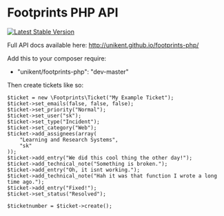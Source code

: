Footprints PHP API
==============

[![Latest Stable Version](https://poser.pugx.org/unikent/footprints-php/v/stable.png)](https://packagist.org/packages/unikent/footprints-php)

Full API docs available here: http://unikent.github.io/footprints-php/

Add this to your composer require:
 * "unikent/footprints-php": "dev-master"

Then create tickets like so:
```
$ticket = new \Footprints\Ticket("My Example Ticket");
$ticket->set_emails(false, false, false);
$ticket->set_priority("Normal");
$ticket->set_user("sk");
$ticket->set_type("Incident");
$ticket->set_category("Web");
$ticket->add_assignees(array(
    "Learning and Research Systems",
    "sk"
));
$ticket->add_entry("We did this cool thing the other day!");
$ticket->add_technical_note("Something is broken.");
$ticket->add_entry("Oh, it isnt working.");
$ticket->add_technical_note("Hah it was that function I wrote a long time ago.");
$ticket->add_entry("Fixed!");
$ticket->set_status("Resolved");

$ticketnumber = $ticket->create();
```
